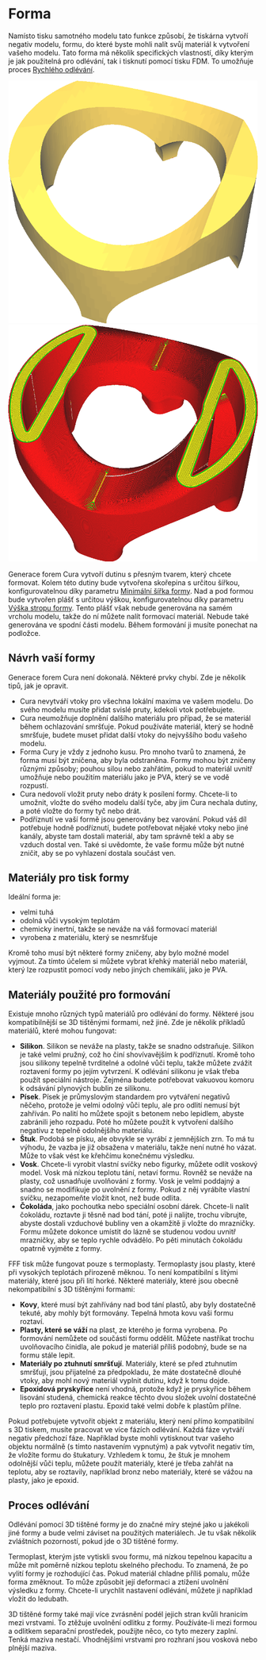 Forma
====
Namísto tisku samotného modelu tato funkce způsobí, že tiskárna vytvoří negativ modelu, formu, do které byste mohli nalít svůj materiál k vytvoření vašeho modelu. Tato forma má několik specifických vlastností, díky kterým je jak použitelná pro odlévání, tak i tisknutí pomocí tisku FDM. To umožňuje proces [Rychlého odlévání](https://en.wikipedia.org/wiki/Rapid_casting).

![Model, který chcete formovat](../../../articles/images/mold_enabled_shell.png)
![Forma pro tento model](../../../articles/images/mold_enabled_mould.png)

Generace forem Cura vytvoří dutinu s přesným tvarem, který chcete formovat. Kolem této dutiny bude vytvořena skořepina s určitou šířkou, konfigurovatelnou díky parametru [Minimální šířka formy](mold_width.md). Nad a pod formou bude vytvořen plášť s určitou výškou, konfigurovatelnou díky parametru [Výška stropu formy](mold_roof_height.md). Tento plášť však nebude generována na samém vrcholu modelu, takže do ní můžete nalít formovací materiál. Nebude také generována ve spodní části modelu. Během formování ji musíte ponechat na podložce.

Návrh vaší formy
----
Generace forem Cura není dokonalá. Některé prvky chybí. Zde je několik tipů, jak je opravit.
* Cura nevytváří vtoky pro všechna lokální maxima ve vašem modelu. Do svého modelu musíte přidat svislé pruty, kdekoli vtok potřebujete.
* Cura neumožňuje doplnění dalšího materiálu pro případ, že se materiál během ochlazování smršťuje. Pokud používáte materiál, který se hodně smršťuje, budete muset přidat další vtoky do nejvyššího bodu vašeho modelu.
* Forma Cury je vždy z jednoho kusu. Pro mnoho tvarů to znamená, že forma musí být zničena, aby byla odstraněna. Formy mohou být zničeny různými způsoby; pouhou silou nebo zahřátím, pokud to materiál uvnitř umožňuje nebo použitím materiálu jako je PVA, který se ve vodě rozpustí.
* Cura nedovolí vložit pruty nebo dráty k posílení formy. Chcete-li to umožnit, vložte do svého modelu další tyče, aby jim Cura nechala dutiny, a poté vložte do formy tyč nebo drát.
* Podříznutí ve vaší formě jsou generovány bez varování. Pokud váš díl potřebuje hodně podříznutí, budete potřebovat nějaké vtoky nebo jiné kanály, abyste tam dostali materiál, aby tam správně tekl a aby se vzduch dostal ven. Také si uvědomte, že vaše formu může být nutné zničit, aby se po vyhlazení dostala součást ven.

Materiály pro tisk formy
----
Ideální forma je:
* velmi tuhá
* odolná vůči vysokým teplotám
* chemicky inertní, takže se neváže na váš formovací materiál
* vyrobena z materiálu, který se nesmršťuje

Kromě toho musí být některé formy zničeny, aby bylo možné model vyjmout. Za tímto účelem si můžete vybrat křehký materiál nebo materiál, který lze rozpustit pomocí vody nebo jiných chemikálií, jako je PVA.

Materiály použité pro formování
----
Existuje mnoho různých typů materiálů pro odlévání do formy. Některé jsou kompatibilnější se 3D tištěnými formami, než jiné. Zde je několik příkladů materiálů, které mohou fungovat:

* **Silikon**. Silikon se neváže na plasty, takže se snadno odstraňuje. Silikon je také velmi pružný, což ho činí shovívavějším k podříznutí. Kromě toho jsou silikony tepelně tvrditelné a odolné vůči teplu, takže můžete zvážit roztavení formy po jejím vytvrzení. K odlévání silikonu je však třeba použít speciální nástroje. Zejména budete potřebovat vakuovou komoru k odsávání plynových bublin ze silikonu.
* **Písek**. Písek je průmyslovým standardem pro vytváření negativů něčeho, protože je velmi odolný vůči teplu, ale pro odlití nemusí být zahříván. Po nalití ho můžete spojit s betonem nebo lepidlem, abyste zabránili jeho rozpadu. Poté ho můžete použít k vytvoření dalšího negativu z tepelně odolnějšího materiálu.
* **Štuk**. Podobá se písku, ale obvykle se vyrábí z jemnějších zrn. To má tu výhodu, že vazba je již obsažena v materiálu, takže není nutné ho vázat. Může to však vést ke křehčímu konečnému výsledku.
* **Vosk**. Chcete-li vyrobit vlastní svíčky nebo figurky, můžete odlít voskový model. Vosk má nízkou teplotu tání, netaví formu. Rovněž se neváže na plasty, což usnadňuje uvolňování z formy. Vosk je velmi poddajný a snadno se modifikuje po uvolnění z formy. Pokud z něj vyrábíte vlastní svíčku, nezapomeňte vložit knot, než bude odlita.
* **Čokoláda**, jako pochoutka nebo speciální osobní dárek. Chcete-li nalít čokoládu, roztavte ji těsně nad bod tání, poté ji nalijte, trochu vibrujte, abyste dostali vzduchové bubliny ven a okamžitě ji vložte do mrazničky. Formu můžete dokonce umístit do lázně se studenou vodou uvnitř mrazničky, aby se teplo rychle odvádělo. Po pěti minutách čokoládu opatrně vyjměte z formy.

FFF tisk může fungovat pouze s termoplasty. Termoplasty jsou plasty, které při vysokých teplotách přirozeně měknou. To není kompatibilní s litými materiály, které jsou při lití horké. Některé materiály, které jsou obecně nekompatibilní s 3D tištěnými formami:

* **Kovy**, které musí být zahřívány nad bod tání plastů, aby byly dostatečně tekuté, aby mohly být formovány. Tepelná hmota kovu vaši formu roztaví.
* **Plasty, které se váží** na plast, ze kterého je forma vyrobena. Po formování nemůžete od součásti formu oddělit. Můžete nastříkat trochu uvolňovacího činidla, ale pokud je materiál příliš podobný, bude se na formu stále lepit.
* **Materiály po ztuhnutí smršťují**. Materiály, které se před ztuhnutím smršťují, jsou přijatelné za předpokladu, že máte dostatečně dlouhé vtoky, aby mohl nový materiál vyplnit dutinu, když k tomu dojde.
* **Epoxidová pryskyřice** není vhodná, protože když je pryskyřice během lisování studená, chemická reakce těchto dvou složek uvolní dostatečné teplo pro roztavení plastu. Epoxid také velmi dobře k plastům přilne.

Pokud potřebujete vytvořit objekt z materiálu, který není přímo kompatibilní s 3D tiskem, musíte pracovat ve více fázích odlévání. Každá fáze vytváří negativ předchozí fáze. Například byste mohli vytisknout tvar vašeho objektu normálně (s tímto nastavením vypnutým) a pak vytvořit negativ tím, že vložíte formu do štukatury. Vzhledem k tomu, že štuk je mnohem odolnější vůči teplu, můžete použít materiály, které je třeba zahřát na teplotu, aby se roztavily, například bronz nebo materiály, které se vážou na plasty, jako je epoxid.

Proces odlévání
----
Odlévání pomocí 3D tištěné formy je do značné míry stejné jako u jakékoli jiné formy a bude velmi záviset na použitých materiálech. Je tu však několik zvláštních pozorností, pokud jde o 3D tištěné formy.

Termoplast, kterým jste vytiskli svou formu, má nízkou tepelnou kapacitu a může mít poměrně nízkou teplotu skelného přechodu. To znamená, že po vylití formy je rozhodující čas. Pokud materiál chladne příliš pomalu, může forma změknout. To může způsobit její deformaci a ztížení uvolnění výsledku z formy. Chcete-li urychlit nastavení odlévání, můžete ji například vložit do ledubath.

3D tištěné formy také mají více zvrásnění podél jejich stran kvůli hranicím mezi vrstvami. To ztěžuje uvolnění odlitku z formy. Používáte-li mezi formou a odlitkem separační prostředek, použijte něco, co tyto mezery zaplní. Tenká maziva nestačí. Vhodnějšími vrstvami pro rozhraní jsou vosková nebo plnější maziva.